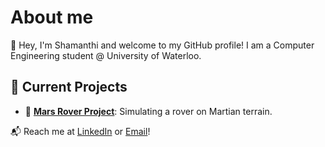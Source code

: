 # About me
🌟 Hey, I'm Shamanthi and welcome to my GitHub profile! I am a Computer Engineering student @ University of Waterloo.

## 🔭 Current Projects
- 🌌 **[Mars Rover Project](https://github.com/shamanthi-rajagopal/Mars_Rover_Simulation)**: Simulating a rover on Martian terrain.


📬 Reach me at [LinkedIn](https://www.linkedin.com/in/shamanthi-rajagopal) or [Email](mailto:s2rajago@uwaterloo.ca)!


